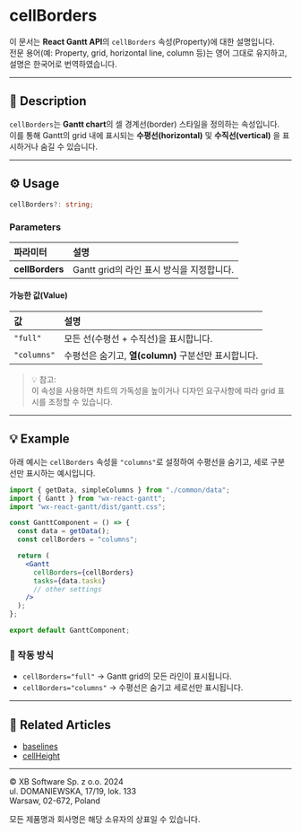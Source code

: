# cellBorders

이 문서는 **React Gantt API**의 `cellBorders` 속성(Property)에 대한 설명입니다.  
전문 용어(예: Property, grid, horizontal line, column 등)는 영어 그대로 유지하고, 설명은 한국어로 번역하였습니다.

---

## 📝 Description

`cellBorders`는 **Gantt chart**의 셀 경계선(border) 스타일을 정의하는 속성입니다.  
이를 통해 Gantt의 grid 내에 표시되는 **수평선(horizontal)** 및 **수직선(vertical)** 을 표시하거나 숨길 수 있습니다.

---

## ⚙️ Usage

```ts
cellBorders?: string;
```

### Parameters

| 파라미터 | 설명 |
|:--|:--|
| **cellBorders** | Gantt grid의 라인 표시 방식을 지정합니다. |

#### 가능한 값(Value)

| 값 | 설명 |
|:--|:--|
| `"full"` | 모든 선(수평선 + 수직선)을 표시합니다. |
| `"columns"` | 수평선은 숨기고, **열(column)** 구분선만 표시합니다. |

> 💡 참고:  
> 이 속성을 사용하면 차트의 가독성을 높이거나 디자인 요구사항에 따라 grid 표시를 조정할 수 있습니다.

---

## 💡 Example

아래 예시는 `cellBorders` 속성을 `"columns"`로 설정하여 수평선을 숨기고, 세로 구분선만 표시하는 예시입니다.

```jsx
import { getData, simpleColumns } from "./common/data";
import { Gantt } from "wx-react-gantt";
import "wx-react-gantt/dist/gantt.css";

const GanttComponent = () => {
  const data = getData();
  const cellBorders = "columns";

  return (
    <Gantt
      cellBorders={cellBorders}
      tasks={data.tasks}
      // other settings
    />
  );
};

export default GanttComponent;
```

### 🧠 작동 방식

- `cellBorders="full"` → Gantt grid의 모든 라인이 표시됩니다.  
- `cellBorders="columns"` → 수평선은 숨기고 세로선만 표시됩니다.

---

## 🔗 Related Articles

- [baselines](https://docs.svar.dev/react/gantt/api/properties/baselines)  
- [cellHeight](https://docs.svar.dev/react/gantt/api/properties/cellHeight)

---

© XB Software Sp. z o.o. 2024  
ul. DOMANIEWSKA, 17/19, lok. 133  
Warsaw, 02-672, Poland  

모든 제품명과 회사명은 해당 소유자의 상표일 수 있습니다.
